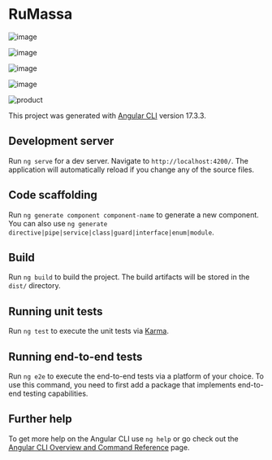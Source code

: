 # RuMassa
![image](https://github.com/sulton300501/Rumassa-master/assets/148205055/f4c33ed4-7c01-4d15-9093-47bacfac6c2b)

![image](https://github.com/sulton300501/Rumassa-master/assets/148205055/10e69d35-a898-49aa-9435-2bc33e9d3d2e)


![image](https://github.com/sulton300501/Rumassa-master/assets/148205055/1696b295-22f6-4a46-a1e8-066e5d6f2a60)

![image](https://github.com/sulton300501/Rumassa-master/assets/148205055/717a3ff2-8758-4c45-8169-4b8bdf23e98b)


![product](https://github.com/RumassaProject/Rumassa.Client/assets/145344775/8164cab4-1072-4d1c-823b-41b365fbb203)

This project was generated with [Angular CLI](https://github.com/angular/angular-cli) version 17.3.3.

## Development server

Run `ng serve` for a dev server. Navigate to `http://localhost:4200/`. The application will automatically reload if you change any of the source files.

## Code scaffolding

Run `ng generate component component-name` to generate a new component. You can also use `ng generate directive|pipe|service|class|guard|interface|enum|module`.

## Build

Run `ng build` to build the project. The build artifacts will be stored in the `dist/` directory.

## Running unit tests

Run `ng test` to execute the unit tests via [Karma](https://karma-runner.github.io).

## Running end-to-end tests

Run `ng e2e` to execute the end-to-end tests via a platform of your choice. To use this command, you need to first add a package that implements end-to-end testing capabilities.

## Further help

To get more help on the Angular CLI use `ng help` or go check out the [Angular CLI Overview and Command Reference](https://angular.io/cli) page.
